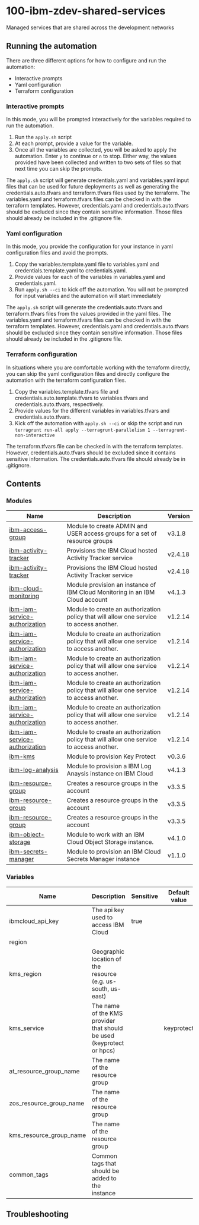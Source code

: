 # 100-ibm-zdev-shared-services

Managed services that are shared across the development networks

## Running the automation

There are three different options for how to configure and run the automation:

- Interactive prompts
- Yaml configuration
- Terraform configuration

### Interactive prompts

In this mode, you will be prompted interactively for the variables required to run the automation.

1. Run the `apply.sh` script
2. At each prompt, provide a value for the variable.
3. Once all the variables are collected, you will be asked to apply the automation. Enter `y` to continue or `n` to stop. Either way, the values provided have been collected and written to two sets of files so that next time you can skip the prompts.

The `apply.sh` script will generate credentials.yaml and variables.yaml input files that can be used
for future deployments as well as generating the credentials.auto.tfvars and terraform.tfvars files
used by the terraform. The variables.yaml and terraform.tfvars files can be checked in with the terraform
templates. However, credentials.yaml and credentials.auto.tfvars should be excluded since they contain
sensitive information. Those files should already be included in the .gitignore file.

### Yaml configuration

In this mode, you provide the configuration for your instance in yaml configuration files and avoid
the prompts.

1. Copy the variables.template.yaml file to variables.yaml and credentials.template.yaml to credentials.yaml.
2. Provide values for each of the variables in variables.yaml and credentials.yaml.
3. Run `apply.sh --ci` to kick off the automation. You will not be prompted for input variables and the automation will start immediately

The `apply.sh` script will generate the credentials.auto.tfvars and terraform.tfvars files from the
values provided in the yaml files. The variables.yaml and terraform.tfvars files can be checked in with the terraform
templates. However, credentials.yaml and credentials.auto.tfvars should be excluded since they contain
sensitive information. Those files should already be included in the .gitignore file.

### Terraform configuration

In situations where you are comfortable working with the terraform directly, you can skip the yaml
configuration files and directly configure the automation with the terraform configuration files.

1. Copy the variables.template.tfvars file and credentials.auto.template.tfvars to variables.tfvars and credentials.auto.tfvars, respectively.
2. Provide values for the different variables in variables.tfvars and credentials.auto.tfvars.
3. Kick off the automation with `apply.sh --ci` or skip the script and run `terragrunt run-all apply --terragrunt-parallelism 1 --terragrunt-non-interactive`

The terraform.tfvars file can be checked in with the terraform templates. However, credentials.auto.tfvars
should be excluded since it contains sensitive information. The credentials.auto.tfvars file should
already be in .gitignore.

## Contents

### Modules

| Name | Description | Version |
|------|-------------|---------|
| [ibm-access-group](https://github.com/terraform-ibm-modules/terraform-ibm-toolkit-access-group) | Module to create ADMIN and USER access groups for a set of resource groups | v3.1.8 |
| [ibm-activity-tracker](https://github.com/terraform-ibm-modules/terraform-ibm-toolkit-activity-tracker) | Provisions the IBM Cloud hosted Activity Tracker service | v2.4.18 |
| [ibm-activity-tracker](https://github.com/terraform-ibm-modules/terraform-ibm-toolkit-activity-tracker) | Provisions the IBM Cloud hosted Activity Tracker service | v2.4.18 |
| [ibm-cloud-monitoring](https://github.com/terraform-ibm-modules/terraform-ibm-toolkit-cloud-monitoring) | Module provision an instance of IBM Cloud Monitoring in an IBM Cloud account | v4.1.3 |
| [ibm-iam-service-authorization](https://github.com/terraform-ibm-modules/terraform-ibm-toolkit-iam-service-authorization) | Module to create an authorization policy that will allow one service to access another. | v1.2.14 |
| [ibm-iam-service-authorization](https://github.com/terraform-ibm-modules/terraform-ibm-toolkit-iam-service-authorization) | Module to create an authorization policy that will allow one service to access another. | v1.2.14 |
| [ibm-iam-service-authorization](https://github.com/terraform-ibm-modules/terraform-ibm-toolkit-iam-service-authorization) | Module to create an authorization policy that will allow one service to access another. | v1.2.14 |
| [ibm-iam-service-authorization](https://github.com/terraform-ibm-modules/terraform-ibm-toolkit-iam-service-authorization) | Module to create an authorization policy that will allow one service to access another. | v1.2.14 |
| [ibm-iam-service-authorization](https://github.com/terraform-ibm-modules/terraform-ibm-toolkit-iam-service-authorization) | Module to create an authorization policy that will allow one service to access another. | v1.2.14 |
| [ibm-iam-service-authorization](https://github.com/terraform-ibm-modules/terraform-ibm-toolkit-iam-service-authorization) | Module to create an authorization policy that will allow one service to access another. | v1.2.14 |
| [ibm-kms](https://github.com/terraform-ibm-modules/terraform-ibm-toolkit-kms) | Module to provision Key Protect | v0.3.6 |
| [ibm-log-analysis](https://github.com/terraform-ibm-modules/terraform-ibm-toolkit-log-analysis) | Module to provision a IBM Log Anaysis instance on IBM Cloud | v4.1.3 |
| [ibm-resource-group](https://github.com/terraform-ibm-modules/terraform-ibm-toolkit-resource-group) | Creates a resource groups in the account | v3.3.5 |
| [ibm-resource-group](https://github.com/terraform-ibm-modules/terraform-ibm-toolkit-resource-group) | Creates a resource groups in the account | v3.3.5 |
| [ibm-resource-group](https://github.com/terraform-ibm-modules/terraform-ibm-toolkit-resource-group) | Creates a resource groups in the account | v3.3.5 |
| [ibm-object-storage](https://github.com/terraform-ibm-modules/terraform-ibm-toolkit-object-storage) | Module to work with an IBM Cloud Object Storage instance. | v4.1.0 |
| [ibm-secrets-manager](https://github.com/cloud-native-toolkit/terraform-ibm-secrets-manager) | Module to provision an IBM Cloud Secrets Manager instance | v1.1.0 |

### Variables

| Name | Description | Sensitive | Default value |
|------|-------------|-----------|---------------|
| ibmcloud_api_key | The api key used to access IBM Cloud | true |  |
| region |  |  |  |
| kms_region | Geographic location of the resource (e.g. us-south, us-east) |  |  |
| kms_service | The name of the KMS provider that should be used (keyprotect or hpcs) |  | keyprotect |
| at_resource_group_name | The name of the resource group |  |  |
| zos_resource_group_name | The name of the resource group |  |  |
| kms_resource_group_name | The name of the resource group |  |  |
| common_tags | Common tags that should be added to the instance |  |  |

## Troubleshooting

